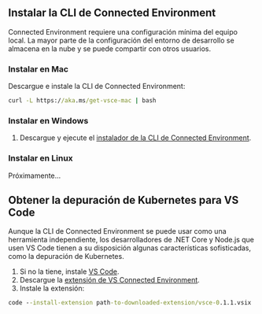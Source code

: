 ## <a name="install-the-connected-environment-cli"></a>Instalar la CLI de Connected Environment
Connected Environment requiere una configuración mínima del equipo local. La mayor parte de la configuración del entorno de desarrollo se almacena en la nube y se puede compartir con otros usuarios.

### <a name="install-on-mac"></a>Instalar en Mac
Descargue e instale la CLI de Connected Environment:
```cmd
curl -L https://aka.ms/get-vsce-mac | bash
```

### <a name="install-on-windows"></a>Instalar en Windows
1. Descargue y ejecute el [instalador de la CLI de Connected Environment](https://aka.ms/get-vsce-windows). 

### <a name="install-on-linux"></a>Instalar en Linux
Próximamente...

## <a name="get-kubernetes-debugging-for-vs-code"></a>Obtener la depuración de Kubernetes para VS Code
Aunque la CLI de Connected Environment se puede usar como una herramienta independiente, los desarrolladores de .NET Core y Node.js que usen VS Code tienen a su disposición algunas características sofisticadas, como la depuración de Kubernetes.

1. Si no la tiene, instale [VS Code](https://code.visualstudio.com/Download).
1. Descargue la [extensión de VS Connected Environment](https://aka.ms/get-vsce-code).
1. Instale la extensión: 

```cmd
code --install-extension path-to-downloaded-extension/vsce-0.1.1.vsix
```
